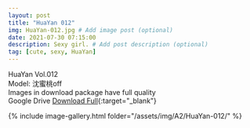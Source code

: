 ```yaml
---
layout: post
title: "HuaYan 012"
img: HuaYan-012.jpg # Add image post (optional)
date: 2021-07-30 07:15:00
description: Sexy girl. # Add post description (optional)
tag: [cute, sexy, HuaYan]
---
```

HuaYan Vol.012  
Model: 沈蜜桃off  
Images in download package have full quality                    
Google Drive [Download Full](http://gestyy.com/eoAGQJ){:target="_blank"}

{% include image-gallery.html folder="/assets/img/A2/HuaYan-012/" %}
